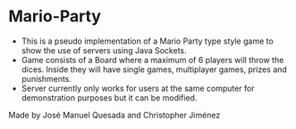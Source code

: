 # Mario-Party

- This is a pseudo implementation of a Mario Party type style game
to show the use of servers using Java Sockets.
- Game consists of a Board where a maximum of 6 players will throw
the dices. Inside they will have single games, multiplayer games,
prizes and punishments.
- Server currently only works for users at the same computer for
 demonstration purposes but it can be modified.
 
 
 Made by José Manuel Quesada and Christopher Jiménez
